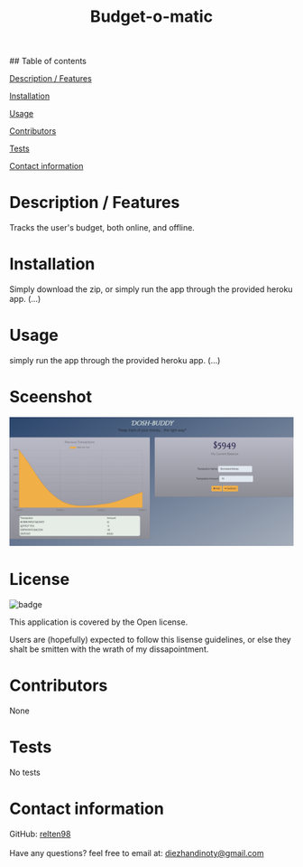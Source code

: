 
  <h1 align="center">Budget-o-matic</h1>
  <br />
  <br />
##  Table of contents

[Description / Features](#description)

[Installation](#installation)

[Usage](#usage)

[Contributors](#contributors)

[Tests](#test)

[Contact information](#contact)

  # <a name="description"></a> Description / Features
   Tracks the user's budget, both online, and offline.

  # <a name="installation"></a> Installation
   Simply download the zip, or simply run the app through the provided heroku app. (...)
  
  # <a name="usage"></a> Usage
   simply run the app through the provided heroku app. (...)
  
  # Sceenshot
  
  ![ScreenShot](public/screenshots/dosh-buddy.png)
  
  
  # License
  ![badge](https://img.shields.io/badge/license-Open-red)
  <br />

  This application is covered by the Open license. 
  
  Users are (hopefully) expected to follow this lisense guidelines, or else they shalt be smitten with the wrath of my dissapointment.


  # <a name="contributors"></a> Contributors
   None
  
  # <a name="tests"></a> Tests
  No tests
  <br />
  
  # <a name="contact"></a> Contact information
  GitHub: [relten98](https://github.com/relten98)
  <br />
  <br/>
  Have any questions? feel free to email at: diezhandinoty@gmail.com
      
